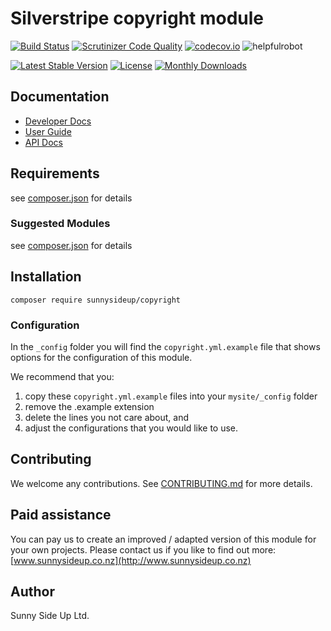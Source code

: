 # Silverstripe copyright module
[![Build Status](https://travis-ci.org/sunnysideup/silverstripe-copyright.svg?branch=master)](https://travis-ci.org/sunnysideup/silverstripe-copyright)
[![Scrutinizer Code Quality](https://scrutinizer-ci.com/g/sunnysideup/silverstripe-copyright/badges/quality-score.png?b=master)](https://scrutinizer-ci.com/g/sunnysideup/silverstripe-copyright/?branch=master)
[![codecov.io](https://codecov.io/github/sunnysideup/silverstripe-copyright/coverage.svg?branch=master)](https://codecov.io/github/sunnysideup/silverstripe-copyright?branch=master)
![helpfulrobot](https://helpfulrobot.io/sunnysideup/copyright/badge)

[![Latest Stable Version](https://poser.pugx.org/sunnysideup/copyright/version)](https://packagist.org/packages/sunnysideup/copyright)
[![License](https://poser.pugx.org/sunnysideup/copyright/license)](https://packagist.org/packages/sunnysideup/copyright)
[![Monthly Downloads](https://poser.pugx.org/sunnysideup/copyright/d/monthly)](https://packagist.org/packages/sunnysideup/copyright)


## Documentation



 * [Developer Docs](docs/en/INDEX.md)
 * [User Guide](docs/en/userguide.md)
 * [API Docs](http://docs.ssmods.com/sunnysideup/copyright/classes.xhtml)

## Requirements



see [composer.json](composer.json) for details

### Suggested Modules



see [composer.json](composer.json) for details


## Installation


```
composer require sunnysideup/copyright
```

### Configuration



In the `_config` folder you will find the `copyright.yml.example`
file that shows options for the configuration of this module.

We recommend that you:

  1. copy these `copyright.yml.example` files into your
`mysite/_config` folder
  2. remove the .example extension
  3. delete the lines you not care about, and
  4. adjust the configurations that you would like to use.


## Contributing



We welcome any contributions. See [CONTRIBUTING.md](CONTRIBUTING.md) for more details.

## Paid assistance



You can pay us to create an improved / adapted version of this module for your own projects.  Please contact us if you like to find out more: [www.sunnysideup.co.nz](http://www.sunnysideup.co.nz)

## Author



Sunny Side Up Ltd.
